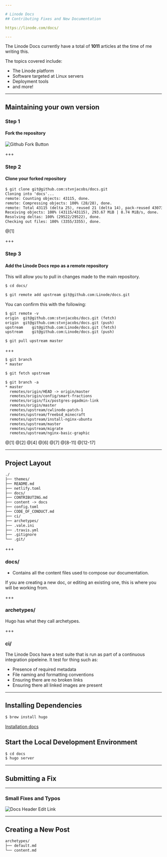 ```yaml
---

# Linode Docs
## Contributing Fixes and New Documentation

https://linode.com/docs/

---
```


The Linode Docs currently have a total of **1011** articles at the time of me writing this.

The topics covered include:
- The Linode platform
- Software targeted at Linux servers
- Deployment tools
- and more!

---

## Maintaining your own version

### Step 1

#### Fork the repository

![Github Fork Button](http://static.stj.io/img/lnl-docs-fork.png)

+++

### Step 2

#### Clone your forked repository

```txt
$ git clone git@github.com:stvnjacobs/docs.git
Cloning into 'docs'...
remote: Counting objects: 43115, done.
remote: Compressing objects: 100% (28/28), done.
remote: Total 43115 (delta 25), reused 21 (delta 14), pack-reused 43073
Receiving objects: 100% (43115/43115), 293.67 MiB | 8.74 MiB/s, done.
Resolving deltas: 100% (29522/29522), done.
Checking out files: 100% (3355/3355), done.
```

@[1]

+++

### Step 3

#### Add the Linode Docs repo as a remote repository

This will allow you to pull in changes made to the main repository.

```txt
$ cd docs/

$ git remote add upstream git@github.com:Linode/docs.git
```

You can confirm this with the following:

```txt
$ git remote -v
origin	git@github.com:stvnjacobs/docs.git (fetch)
origin	git@github.com:stvnjacobs/docs.git (push)
upstream	git@github.com:Linode/docs.git (fetch)
upstream	git@github.com:Linode/docs.git (push)

$ git pull upstream master
```

+++

```txt
$ git branch
* master

$ git fetch upstream

$ git branch -a
* master
  remotes/origin/HEAD -> origin/master
  remotes/origin/config/smart-fractions
  remotes/origin/fix/postgres-pgadmin-link
  remotes/origin/master
  remotes/upstream/cwlinode-patch-1
  remotes/upstream/freebsd_minecraft
  remotes/upstream/install-nginx-ubuntu
  remotes/upstream/master
  remotes/upstream/migrate
  remotes/upstream/nginx-basic-graphic
```

@[1]
@[2]
@[4]
@[6]
@[7]
@[8-11]
@[12-17]

---

## Project Layout

```txt
./
├── themes/
├── README.md
├── netlify.toml
├── docs/
├── CONTRIBUTING.md
├── content -> docs
├── config.toml
├── CODE_OF_CONDUCT.md
├── ci/
├── archetypes/
├── .vale.ini
├── .travis.yml
├── .gitignore
└── .git/
```

+++

### docs/

- Contains all the content files used to compose our documentation.

If you are creating a new doc, or editing an existing one, this is where you will be working from.

+++

### archetypes/

Hugo has what they call archetypes.


+++

### ci/

The Linode Docs have a test suite that is run as part of a continuous integration pipeleine.
It test for thing such as:
- Presence of required metadata
- File naming and formatting conventions
- Ensuring there are no broken links
- Ensuring there all linked images are present

---

## Installing Dependencies

```txt
$ brew install hugo
```

[Installation docs](https://gohugo.io/getting-started/installing)

## Start the Local Development Environment

```txt
$ cd docs
$ hugo server
```

---

## Submitting a Fix

---

### Small Fixes and Typos

![Docs Header Edit Link](http://static.stj.io/img/lnl-docs-edit-link.png)

---

## Creating a New Post

```txt
archetypes/
├── default.md
└── content.md
```
